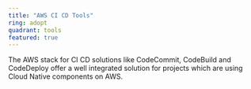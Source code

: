 ```yaml
---
title: "AWS CI CD Tools"
ring: adopt
quadrant: tools
featured: true
---
```


The AWS stack for CI CD solutions like CodeCommit, CodeBuild and CodeDeploy offer a well integrated solution for projects which are using Cloud Native components on AWS.